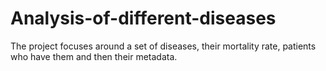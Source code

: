 # Analysis-of-different-diseases
The project focuses around a set of diseases, their mortality rate, patients who have them and then their metadata.
